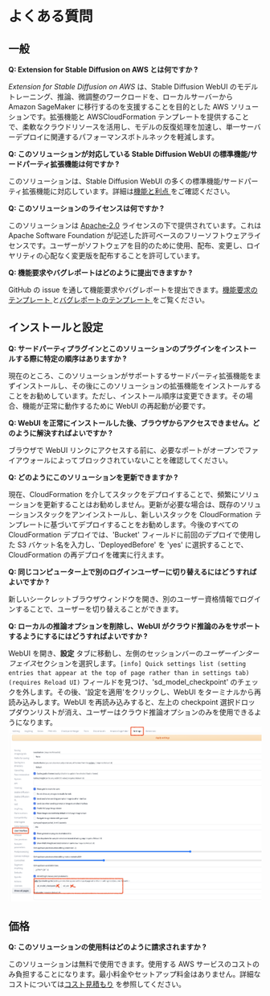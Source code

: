 
# よくある質問

## 一般

**Q: Extension for Stable Diffusion on AWS とは何ですか ?** 

*Extension for Stable Diffusion on AWS* は、Stable Diffusion WebUI のモデルトレーニング、推論、微調整のワークロードを、ローカルサーバーから Amazon SageMaker に移行するのを支援することを目的とした AWS ソリューションです。拡張機能と AWSCloudFormation テンプレートを提供することで、柔軟なクラウドリソースを活用し、モデルの反復処理を加速し、単一サーバーデプロイに関連するパフォーマンスボトルネックを軽減します。

**Q: このソリューションが対応している Stable Diffusion WebUI の標準機能/サードパーティ拡張機能は何ですか ?** 

このソリューションは、Stable Diffusion WebUI の多くの標準機能/サードパーティ拡張機能に対応しています。詳細は[機能と利点 ](./solution-overview/features-and-benefits.md) をご確認ください。

**Q: このソリューションのライセンスは何ですか ?** 

このソリューションは [Apache-2.0](https://www.apache.org/licenses/LICENSE-2.0) ライセンスの下で提供されています。これは Apache Software Foundation が記述した許可ベースのフリーソフトウェアライセンスです。ユーザーがソフトウェアを目的のために使用、配布、変更し、ロイヤリティの心配なく変更版を配布することを許可しています。

**Q: 機能要求やバグレポートはどのように提出できますか ?** 

GitHub の issue を通して機能要求やバグレポートを提出できます。[機能要求のテンプレート ](https://github.com/awslabs/stable-diffusion-aws-extension/issues/new?assignees=&labels=feature-request%2Cneeds-triage&projects=&template=feature_request.yml&title=%28module+name%29%3A+%28short+issue+description%29) と[バグレポートのテンプレート ](https://github.com/awslabs/stable-diffusion-aws-extension/issues/new?assignees=&labels=bug%2Cneeds-triage&projects=&template=bug_report.yml&title=%28module+name%29%3A+%28short+issue+description%29) をご覧ください。

## インストールと設定

**Q: サードパーティプラグインとこのソリューションのプラグインをインストールする際に特定の順序はありますか ?** 

現在のところ、このソリューションがサポートするサードパーティ拡張機能をまずインストールし、その後にこのソリューションの拡張機能をインストールすることをお勧めしています。ただし、インストール順序は変更できます。その場合、機能が正常に動作するために WebUI の再起動が必要です。

**Q: WebUI を正常にインストールした後、ブラウザからアクセスできません。どのように解決すればよいですか ?** 

ブラウザで WebUI リンクにアクセスする前に、必要なポートがオープンでファイアウォールによってブロックされていないことを確認してください。

**Q: どのようにこのソリューションを更新できますか ?** 

現在、CloudFormation を介してスタックをデプロイすることで、頻繁にソリューションを更新することはお勧めしません。更新が必要な場合は、既存のソリューションスタックをアンインストールし、新しいスタックを CloudFormation テンプレートに基づいてデプロイすることをお勧めします。今後のすべての CloudFormation デプロイでは、'Bucket' フィールドに前回のデプロイで使用した S3 バケット名を入力し、'DeployedBefore' を 'yes' に選択することで、CloudFormation の再デプロイを確実に行えます。

**Q: 同じコンピューター上で別のログインユーザーに切り替えるにはどうすればよいですか ?** 

新しいシークレットブラウザウィンドウを開き、別のユーザー資格情報でログインすることで、ユーザーを切り替えることができます。

**Q: ローカルの推論オプションを削除し、WebUI がクラウド推論のみをサポートするようにするにはどうすればよいですか ?** 

WebUI を開き、**設定** タブに移動し、左側のセッションバーの*ユーザーインターフェイス*セクションを選択します。`[info] Quick settings list (setting entries that appear at the top of page rather than in settings tab) (requires Reload UI)` フィールドを見つけ、'sd_model_checkpoint' のチェックを外します。その後、'設定を適用'をクリックし、WebUI をターミナルから再読み込みします。WebUI を再読み込みすると、左上の checkpoint 選択ドロップダウンリストが消え、ユーザーはクラウド推論オプションのみを使用できるようになります。
![generate-lock-step](images/generate-lock-step.png) 

## 価格

**Q: このソリューションの使用料はどのように請求されますか ?** 

このソリューションは無料で使用できます。使用する AWS サービスのコストのみ負担することになります。最小料金やセットアップ料金はありません。詳細なコストについては[コスト見積もり](./cost.md) を参照してください。
